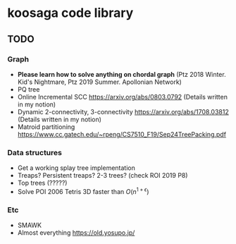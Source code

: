 # koosaga code library

## TODO

### Graph

* **Please learn how to solve anything on chordal graph** (Ptz 2018 Winter. Kid's Nightmare, Ptz 2019 Summer. Apollonian Network)
* PQ tree
* Online Incremental SCC https://arxiv.org/abs/0803.0792 (Details written in my notion)
* Dynamic 2-connectivity, 3-connectivity https://arxiv.org/abs/1708.03812 (Details written in my notion)
* Matroid partitioning https://www.cc.gatech.edu/~rpeng/CS7510_F19/Sep24TreePacking.pdf

### Data structures

* Get a working splay tree implementation
* Treaps? Persistent treaps? 2-3 trees? (check ROI 2019 P8)
* Top trees (?????)
* Solve POI 2006 Tetris 3D faster than $O(n^{1 + \epsilon})$

### Etc

* SMAWK
* Almost everything https://old.yosupo.jp/
